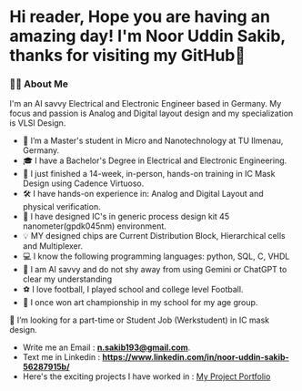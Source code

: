 # Hi reader, Hope you are having an amazing day! I'm Noor Uddin Sakib, thanks for visiting my GitHub👋
### 👨‍💻 About Me

I'm an AI savvy Electrical and Electronic Engineer based in Germany. My focus and passion is Analog and Digital layout design and my specialization is VLSI Design.

- 🌱 I’m a Master's student in Micro and Nanotechnology at TU Ilmenau, Germany.
- 🎓 I have a Bachelor's Degree in Electrical and Electronic Engineering.
- 🚀 I just finished a 14-week, in-person, hands-on training in IC Mask Design using Cadence Virtuoso.
- 🛠️ I have hands-on experience in: Analog and Digital Layout and physical verification.
- 🔬 I have designed IC's in generic process design kit 45 nanometer(gpdk045nm) environment.
- 💡 MY designed chips are Current Distribution Block, Hierarchical cells and Multiplexer.
- 💻 I know the following programming languages: python, SQL, C, VHDL
- 🤖 I am AI savvy and do not shy away from using Gemini or ChatGPT to clear my understanding
- ⚽ I love football, I played school and college level Football.
- 🎨 I once won art championship in my school for my age group.

👯 I’m looking for a part-time or Student Job (Werkstudent) in IC mask design.

- Write me an Email : **n.sakib193@gmail.com**.
- Text me in Linkedin : **https://www.linkedin.com/in/noor-uddin-sakib-56287915b/**
- Here's the exciting projects I have worked in : [My Project Portfolio](./https://github.com/NoorUddinSakib/VLSI/)
